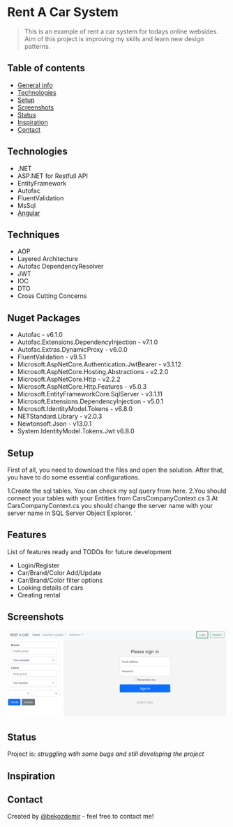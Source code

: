 # Rent A Car System
> This is an example of rent a car system for todays online websides. Aim of this project is improving my skills and learn new design patterns.

## Table of contents
* [General info](#general-info)
* [Technologies](#technologies)
* [Setup](#setup)
* [Screenshots](#screenshots)
* [Status](#status)
* [Inspiration](#inspiration)
* [Contact](#contact)

## Technologies
* .NET
* ASP.NET for Restfull API
* EntityFramework
* Autofac
* FluentValidation
* MsSql
* [Angular](https://github.com/bekozdemir/rentacar-frontend)

## Techniques
* AOP
* Layered Architecture
* Autofac DependencyResolver
* JWT
* IOC
* DTO
* Cross Cutting Concerns

## Nuget Packages
* Autofac - v6.1.0
* Autofac.Extensions.DependencyInjection - v7.1.0
* Autofac.Extras.DynamicProxy - v6.0.0
* FluentValidation - v9.5.1
* Microsoft.AspNetCore.Authentication.JwtBearer - v3.1.12
* Microsoft.AspNetCore.Hosting.Abstractions - v2.2.0
* Microsoft.AspNetCore.Http - v2.2.2
* Microsoft.AspNetCore.Http.Features - v5.0.3
* Microsoft.EntityFrameworkCore.SqlServer - v3.1.11
* Microsoft.Extensions.DependencyInjection - v5.0.1
* Microsoft.IdentityModel.Tokens - v6.8.0
* NETStandard.Library - v2.0.3
* Newtonsoft.Json - v13.0.1
* System.IdentityModel.Tokens.Jwt v6.8.0

## Setup
First of all, you need to download the files and open the solution. After that, you have to do some essential configurations.
 
 1.Create the sql tables. You can check my sql query from here.
 2.You should connect your tables with your Entities from CarsCompanyContext.cs
 3.At CarsCompanyContext.cs you should change the server name with your server name in SQL Server Object Explorer.
`

## Features
List of features ready and TODOs for future development
* Login/Register
* Car/Brand/Color Add/Update
* Car/Brand/Color filter options
* Looking details of cars
* Creating rental


## Screenshots
![Login Screen](./ReadMeImages/login.PNG)

## Status
Project is: _struggling wtih some bugs and still developing the project_

## Inspiration


## Contact
Created by [@bekozdemir](https://github.com/bekozdemir/) - feel free to contact me!
